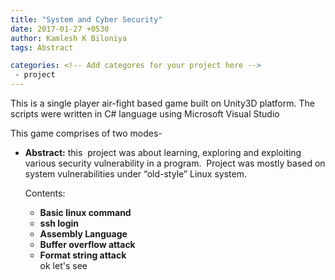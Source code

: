 ```yaml
---
title: "System and Cyber Security"
date: 2017-01-27 +0530
author: Kamlesh K Biloniya
tags: Abstract

categories: <!-- Add categores for your project here -->
 - project
---
```

This is a single player air-fight based game built on Unity3D platform. The scripts were written in C# language using Microsoft Visual Studio

This game comprises of two modes-

* **Abstract:**  this  project was about learning, exploring and exploiting various security vulnerability in a program.  Project was mostly based on system vulnerabilities under “old-style” Linux system.

     Contents:
     * **Basic linux command**
     * **ssh login**
     * **Assembly Language**
     * **Buffer overflow attack**
     * **Format string attack** <br />
     ok let's see
